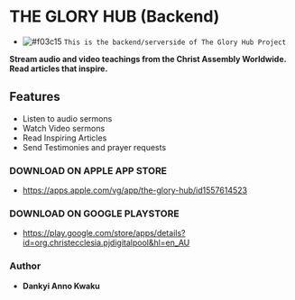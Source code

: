# THE GLORY HUB (Backend)
- ![#f03c15](https://via.placeholder.com/15/f03c15/000000?text=+) `This is the backend/serverside of The Glory Hub Project`

**Stream audio and video teachings from the Christ Assembly Worldwide. Read articles that inspire.**

## Features
* Listen to audio sermons
* Watch Video sermons
* Read Inspiring Articles
* Send Testimonies and prayer requests




### DOWNLOAD ON APPLE APP STORE
- <a href="https://apps.apple.com/vg/app/the-glory-hub/id1557614523" target="_blank">https://apps.apple.com/vg/app/the-glory-hub/id1557614523</a>

### DOWNLOAD ON GOOGLE PLAYSTORE
- <a href="https://play.google.com/store/apps/details?id=org.christecclesia.pjdigitalpool&hl=en_AU" target="_blank">https://play.google.com/store/apps/details?id=org.christecclesia.pjdigitalpool&hl=en_AU</a>


### Author

* **Dankyi Anno Kwaku**

